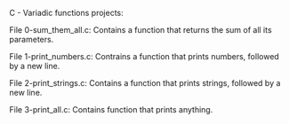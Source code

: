 C - Variadic functions projects:

File 0-sum_them_all.c: Contains a function that returns the sum of all its parameters.

File 1-print_numbers.c: Contrains a function that prints numbers, followed by a new line.

File 2-print_strings.c: Contains a function that prints strings, followed by a new line.

File 3-print_all.c: Contains function that prints anything.
